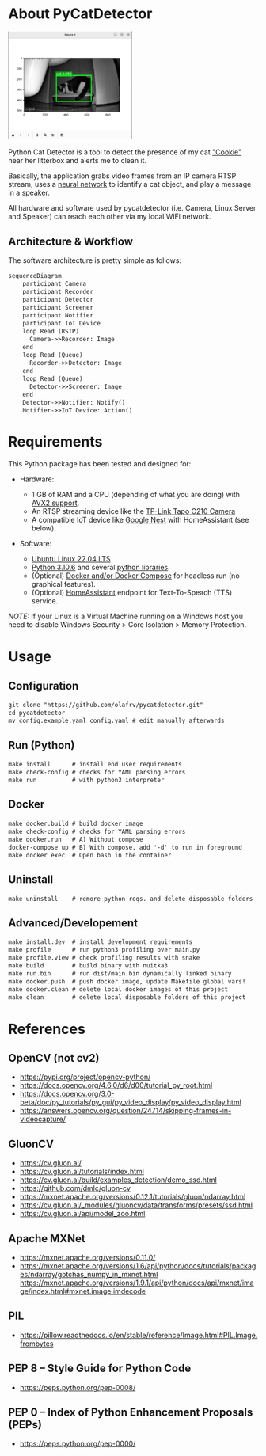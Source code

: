 # About PyCatDetector

<a href="cookie.jpg"><img src="cookie.jpg" width=250></a> 

Python Cat Detector is a tool to detect the presence of my cat ["Cookie"](pycatdetector/tests/images/cat1.jpg) near her litterbox and alerts me to clean it.

Basically, the application grabs video frames from an IP camera RTSP stream, uses a [neural network](pycatdetector/NeuralNet.py) to identify a cat object, and play a message in a speaker.

All hardware and software used by pycatdetector (i.e. Camera, Linux Server and Speaker) can reach each other via my local WiFi network.

## Architecture & Workflow

The software architecture is pretty simple as follows:

```mermaid
sequenceDiagram
    participant Camera
    participant Recorder
    participant Detector
    participant Screener
    participant Notifier
    participant IoT Device
    loop Read (RSTP)
      Camera->>Recorder: Image
    end
    loop Read (Queue)
      Recorder->>Detector: Image
    end
    loop Read (Queue)
      Detector->>Screener: Image
    end
    Detector->>Notifier: Notify()
    Notifier->>IoT Device: Action()
```

# Requirements

This Python package has been tested and designed for:

* Hardware:
  * 1 GB of RAM and a CPU (depending of what you are doing) with [AVX2 support](https://en.wikipedia.org/wiki/Advanced_Vector_Extensions).
  * An RTSP streaming device like the [TP-Link Tapo C210 Camera](https://www.tp-link.com/en/home-networking/cloud-camera/tapo-c210/) 
  * A compatible IoT device like [Google Nest](https://store.google.com/product/google_nest_mini?hl=de) with HomeAssistant (see below).

* Software:
  * [Ubuntu Linux 22.04 LTS](https://releases.ubuntu.com/)
  * [Python 3.10.6](https://docs.python.org/3/) and several [python libraries](https://github.com/olafrv/pycatdetector/blob/master/requirements.txt).
  * (Optional) [Docker and/or Docker Compose](https://docs.docker.com/) for headless run (no graphical features).
  * (Optional) [HomeAssistant](https://www.home-assistant.io/) endpoint for Text-To-Speach (TTS) service.

*NOTE:* If your Linux is a Virtual Machine running on a Windows host you need to disable Windows Security > Core Isolation > Memory Protection.

# Usage

## Configuration
```shell
git clone "https://github.com/olafrv/pycatdetector.git"
cd pycatdetector
mv config.example.yaml config.yaml # edit manually afterwards
```
## Run (Python)
```shell
make install      # install end user requirements
make check-config # checks for YAML parsing errors
make run          # with python3 interpreter
```

## Docker

```shell
make docker.build # build docker image
make check-config # checks for YAML parsing errors
make docker.run   # A) Without compose
docker-compose up # B) With compose, add '-d' to run in foreground
make docker exec  # Open bash in the container
```

## Uninstall
```
make uninstall    # remore python reqs. and delete disposable folders
```

## Advanced/Developement
```shell
make install.dev  # install development requirements
make profile      # run python3 profiling over main.py
make profile.view # check profiling results with snake
make build        # build binary with nuitka3
make run.bin      # run dist/main.bin dynamically linked binary
make docker.push  # push docker image, update Makefile global vars!
make docker.clean # delete local docker images of this project
make clean        # delete local disposable folders of this project
```

# References
## OpenCV (not cv2)
* https://pypi.org/project/opencv-python/
* https://docs.opencv.org/4.6.0/d6/d00/tutorial_py_root.html
* https://docs.opencv.org/3.0-beta/doc/py_tutorials/py_gui/py_video_display/py_video_display.html
* https://answers.opencv.org/question/24714/skipping-frames-in-videocapture/

## GluonCV
* https://cv.gluon.ai/
* https://cv.gluon.ai/tutorials/index.html
* https://cv.gluon.ai/build/examples_detection/demo_ssd.html
* https://github.com/dmlc/gluon-cv
* https://mxnet.apache.org/versions/0.12.1/tutorials/gluon/ndarray.html
* https://cv.gluon.ai/_modules/gluoncv/data/transforms/presets/ssd.html
* https://cv.gluon.ai/api/model_zoo.html

## Apache MXNet
* https://mxnet.apache.org/versions/0.11.0/
* https://mxnet.apache.org/versions/1.6/api/python/docs/tutorials/packages/ndarray/gotchas_numpy_in_mxnet.html
https://mxnet.apache.org/versions/1.9.1/api/python/docs/api/mxnet/image/index.html#mxnet.image.imdecode
## PIL
* https://pillow.readthedocs.io/en/stable/reference/Image.html#PIL.Image.frombytes

## PEP 8 – Style Guide for Python Code
* https://peps.python.org/pep-0008/
## PEP 0 – Index of Python Enhancement Proposals (PEPs)
* https://peps.python.org/pep-0000/